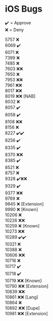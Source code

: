 # iOS Bugs

✔️ = Approve  
❌ = Deny

5757 ❌  
6069 ✔️  
6071 ❌  
7399 ❌  
7485 ❌  
7603 ❌❌  
7650 ❌  
7953 ❌❌  
7961 ❌❌  
8017 ❌❌  
8019 ❌❌ [NAB]  
8032 ❌  
8057 ✔️  
8058 ✔️  
8108 ❌❌  
8156 ❌  
8227 ✔️✔️  
8256 ✔️  
8335 ✔️  
8370 ❌❌  
8385 ✔️  
8521 ❌  
8757 ❌  
9328 ✔️❌❌  
9329 ✔️  
9377 ❌❌  
9769 ❌  
9845 ❌ [Extension]  
9990 ❌ [Known]  
10206 ❌  
10226 ❌❌  
10259 ❌ [Known]  
10273 ❌❌  
10289 ✔️✔️  
10321 ❌  
10388 ❌  
10606 ❌❌  
10716 ❌  
10717 ✔️  
10718 ✔️  
10719 ❌❌ [Known]  
10790 ❌❌ [Extension]  
10839 ❌❌  
10861 ❌❌ [Lang]  
10864 ❌  
10892 ❌❌ [Dupe]  
10981 ❌❌ [Extension]
